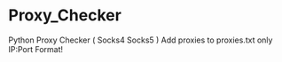 # Proxy_Checker
Python Proxy Checker ( Socks4 Socks5 )
Add proxies to proxies.txt only IP:Port Format!
